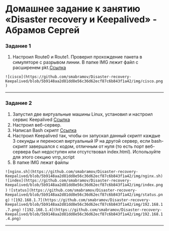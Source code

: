 # Домашнее задание к занятию «Disaster recovery и Keepalived» - Абрамов Сергей




### Задание 1


1. Настроил Route0 и Route1. Проверил прохождение пакета в симуляторе с разрывом линии. В папке IMG лежит файл с расширенем pkt.[Ссылка](https://github.com/smabramov/Disaster-recovery-Keepalived/blob/5b9148aa2d81dd8e56c36d62ecf87c6b843f1a42/img/hsrp_advanced%20(1).pkt)




`![cisco](https://github.com/smabramov/Disaster-recovery-Keepalived/blob/5b9148aa2d81dd8e56c36d62ecf87c6b843f1a42/img/cisco.png)`


---

### Задание 2


1. Запустил две виртуальные машины Linux, установил и настроил сервис Keepalived [Ссылка](https://github.com/smabramov/Disaster-recovery-Keepalived/blob/5b9148aa2d81dd8e56c36d62ecf87c6b843f1a42/img/keepalived.conf)
2. Настроил веб-сервер.
3. Написал Bash скрипт [Ссылка](https://github.com/smabramov/Disaster-recovery-Keepalived/blob/5b9148aa2d81dd8e56c36d62ecf87c6b843f1a42/img/nginx.sh)
4. Настроил Keepalived так, чтобы он запускал данный скрипт каждые 3 секунды и переносил виртуальный IP на другой сервер, если bash-скрипт завершался с кодом, отличным от нуля (то есть порт веб-сервера был недоступен или отсутствовал index.html). Используйте для этого секцию vrrp_script
5. В папке IMG лежат файлы
 



`![nginx.sh](https://github.com/smabramov/Disaster-recovery-Keepalived/blob/5b9148aa2d81dd8e56c36d62ecf87c6b843f1a42/img/nginx.sh)`
`![index](https://github.com/smabramov/Disaster-recovery-Keepalived/blob/5b9148aa2d81dd8e56c36d62ecf87c6b843f1a42/img/index.png)`
`![status](https://github.com/smabramov/Disaster-recovery-Keepalived/blob/5b9148aa2d81dd8e56c36d62ecf87c6b843f1a42/img/status.png)`
`![192.168.1.7](https://github.com/smabramov/Disaster-recovery-Keepalived/blob/5b9148aa2d81dd8e56c36d62ecf87c6b843f1a42/img/192.168.1.7.png)`
`![192.168.1.4](https://github.com/smabramov/Disaster-recovery-Keepalived/blob/5b9148aa2d81dd8e56c36d62ecf87c6b843f1a42/img/192.168.1.4.png)`


---